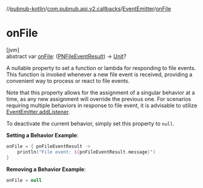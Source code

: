 //[pubnub-kotlin](../../../index.md)/[com.pubnub.api.v2.callbacks](../index.md)/[EventEmitter](index.md)/[onFile](on-file.md)

# onFile

[jvm]\
abstract var [onFile](on-file.md): ([PNFileEventResult](../../../../pubnub-core/pubnub-core-api/pubnub-core-api/com.pubnub.api.models.consumer.pubsub.files/-p-n-file-event-result/index.md)) -&gt; [Unit](https://kotlinlang.org/api/latest/jvm/stdlib/kotlin/-unit/index.html)?

A nullable property to set a function or lambda for responding to file events. This function is invoked whenever a new file event is received, providing a convenient way to process or react to file events.

Note that this property allows for the assignment of a singular behavior at a time, as any new assignment will override the previous one. For scenarios requiring multiple behaviors in response to file event, it is advisable to utilize [EventEmitter.addListener](../../../../pubnub-gson/com.pubnub.api.v2.callbacks/-event-emitter/add-listener.md).

To deactivate the current behavior, simply set this property to `null`.

**Setting a Behavior Example**:

```kotlin
onFile = { pnFileEventResult ->
    println("File event: ${pnFileEventResult.message}")
}
```

**Removing a Behavior Example**:

```kotlin
onFile = null
```
